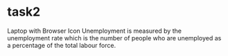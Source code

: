 # task2
 Laptop with Browser Icon Unemployment is measured by the unemployment rate which is the number of people who are unemployed as a percentage of the total labour force. 
